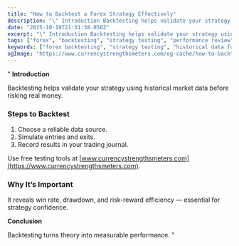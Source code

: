 ```yaml
---
title: "How to Backtest a Forex Strategy Effectively"
description: "\" Introduction Backtesting helps validate your strategy using historical market data before risking real money..."
date: "2025-10-19T21:31:38.056Z"
excerpt: "\" Introduction Backtesting helps validate your strategy using historical market data before risking real money. Steps to Backtest 1. Choose a reliable data source. 2. Simulate entries and exits. 3. Record results in your trading journal. Use free testing tools at [www.currencystrengthsmeters.com](https://www.currencystrengthsmeters.com). Why It’s Important It reveals win rate, drawdown,..."
tags: ["forex", "backtesting", "strategy testing", "performance review"]
keywords: ["forex backtesting", "strategy testing", "historical data forex", "trading system validation", "backtest results"]
ogImage: "https://www.currencystrengthsmeters.com/og-cache/how-to-backtest-a-forex-strategy-effectively.jpg"
---
```

"
**Introduction**

Backtesting helps validate your strategy using historical market data before risking real money.

### Steps to Backtest

1. Choose a reliable data source.  
2. Simulate entries and exits.  
3. Record results in your trading journal.

Use free testing tools at [www.currencystrengthsmeters.com](https://www.currencystrengthsmeters.com).

### Why It’s Important

It reveals win rate, drawdown, and risk-reward efficiency — essential for strategy confidence.

**Conclusion**

Backtesting turns theory into measurable performance.
"
